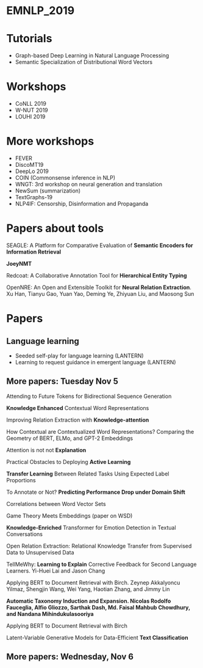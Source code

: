 # EMNLP_2019

# Tutorials

- Graph-based Deep Learning in Natural Language
Processing
- Semantic Specialization of Distributional Word Vectors

# Workshops

- CoNLL 2019
- W-NUT 2019
- LOUHI 2019

# More workshops

- FEVER
- DiscoMT19
- DeepLo 2019
- COIN (Commonsense inference in NLP)
- WNGT: 3rd workshop on neural generation and translation
- NewSum (summarization)
- TextGraphs-19
- NLP4IF: Censorship, Disinformation and Propaganda

# Papers about tools

SEAGLE: A Platform for Comparative Evaluation of **Semantic Encoders for Information Retrieval**

**JoeyNMT**

Redcoat: A Collaborative Annotation Tool for **Hierarchical Entity Typing**

OpenNRE: An Open and Extensible Toolkit for **Neural Relation Extraction**. Xu Han, Tianyu Gao, Yuan Yao, Deming Ye, Zhiyuan Liu, and Maosong Sun  

# Papers

## Language learning
 
- Seeded self-play for language learning (LANTERN)
- Learning to request guidance in emergent language (LANTERN)

## More papers: Tuesday Nov 5

Attending to Future Tokens for Bidirectional Sequence Generation

**Knowledge Enhanced** Contextual Word Representations

Improving Relation Extraction with **Knowledge-attention**

How Contextual are Contextualized Word Representations? Comparing the Geometry of BERT, ELMo, and GPT-2 Embeddings

Attention is not not **Explanation**

Practical Obstacles to Deploying **Active Learning**

**Transfer Learning** Between Related Tasks Using Expected Label Proportions

To Annotate or Not? **Predicting Performance Drop under Domain Shift**

Correlations between Word Vector Sets

Game Theory Meets Embeddings (paper on WSD)

**Knowledge-Enriched** Transformer for Emotion Detection in Textual Conversations

Open Relation Extraction: Relational Knowledge Transfer from Supervised Data to Unsupervised Data

TellMeWhy: **Learning to Explain** Corrective Feedback for Second Language Learners. Yi-Huei Lai and Jason Chang  

Applying BERT to Document Retrieval with Birch. Zeynep Akkalyoncu Yilmaz, Shengjin Wang, Wei Yang, Haotian Zhang, and Jimmy Lin  

**Automatic Taxonomy Induction and Expansion. Nicolas Rodolfo Fauceglia, Alfio Gliozzo, Sarthak Dash, Md. Faisal Mahbub Chowdhury, and Nandana Mihindukulasooriya**

Applying BERT to Document Retrieval with Birch

Latent-Variable Generative Models for Data-Efficient **Text Classification**

## More papers: Wednesday, Nov 6
